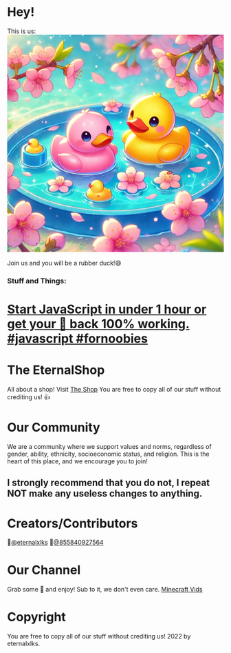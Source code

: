 # Hey! 
This is us:
<img src="https://github.com/The-Eternal-Shop/.github/blob/main/394058744-ed3b9fc9-bbd7-4693-9c07-584602bcf9e4.png?raw=true" alt="394058744-ed3b9fc9-bbd7-4693-9c07-584602bcf9e4.png"/>

Join us and you will be a rubber duck!😄
### Stuff and Things:
# [Start JavaScript in under 1 hour or get your 💸 back 100% working. #javascript #fornoobies](https://github.com/eternalxlks/Javascript-Learn-1Hour)
# The EternalShop

All about a shop! Visit [The Shop](https://eternalxlks.github.io/EternalShop/)
You are free to copy all of our stuff without crediting us! 👍

# Our Community
We are a community where we support values and norms, regardless of gender, ability, ethnicity, socioeconomic status, and religion. This is the heart of this place, and we encourage you to join!
## I strongly recommend that you do not, I repeat NOT make any useless changes to anything. 

# Creators/Contributors

🥇[@eternalxlks](https://github.com/eternalxlks)
🥈[@855840927564](https://github.com/855840927564)
# Our Channel
Grab some 🍿 and enjoy! Sub to it, we don't even care.
[Minecraft Vids](https://youtube.com/@a_duck_plays_minecraft/videos)


# Copyright
You are free to copy all of our stuff without crediting us! 2022 by eternalxlks.
